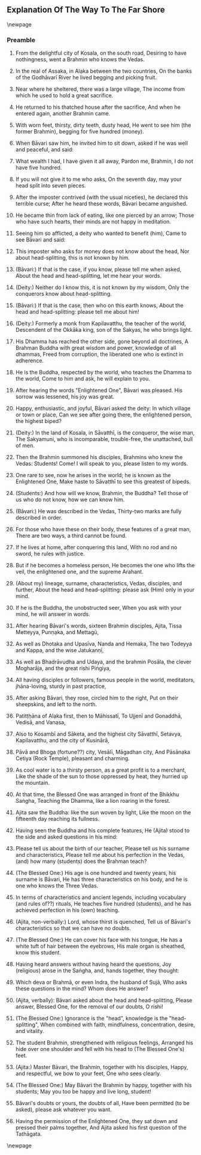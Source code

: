 ## Explanation Of The Way To The Far Shore

\newpage

### Preamble

1. From the delightful city of Kosala, on the south road,
Desiring to have nothingness, went a Brahmin who knows the Vedas.

2. In the real of Assaka, in Alạka between the two countries,
On the banks of the Godhāvarī River he lived begging and picking fruit.

3. Near where he sheltered, there was a large village,
The income from which he used to hold a great sacrifice.

4. He returned to his thatched house after the sacrifice,
And when he entered again, another Brahmin came.

5. With worn feet, thirsty, dirty teeth, dusty head,
He went to see him (the former Brahmin), begging for five hundred (money).

6. When Bāvari saw him, he invited him to sit down,
asked if he was well and peaceful, and said:

7. What wealth I had, I have given it all away,
Pardon me, Brahmin, I do not have five hundred.

8. If you will not give it to me who asks,
On the seventh day, may your head split into seven pieces.

9. After the imposter contrived (with the usual niceties), he declared this
   terrible curse;
After he heard these words, Bāvari became anguished.

10. He became thin from lack of eating, like one pierced by an arrow;
Those who have such hearts, their minds are not happy in meditation.

11. Seeing him so afflicted, a deity who wanted to benefit (him),
Came to see Bāvari and said:

12. This imposter who asks for money does not know about the head,
Nor about head-splitting, this is not known by him.

13. (Bāvari:) If that is the case, if you know, please tell me when asked,
About the head and head-splitting, let me hear your words.

14. (Deity:) Neither do I know this, it is not known by my wisdom,
Only the conquerors know about head-splitting.

15. (Bāvari:) If that is the case, then who on this earth knows,
About the head and head-splitting: please tell me about him!

16. (Deity:) Formerly a monk from Kapilavatthu, the teacher of the world,
Descendent of the Okkāka king, son of the Sakyas, he who brings light.

17. His Dhamma has reached the other side, gone beyond all doctrines,
A Brahman Buddha with great wisdom and power, knowledge of all dhammas,
Freed from corruption, the liberated one who is extinct in adherence.

18. He is the Buddha, respected by the world, who teaches the Dhamma to the world,
Come to him and ask, he will explain to you.

19. After hearing the words "Enlightened One", Bāvari was pleased.
His sorrow was lessened, his joy was great.

20. Happy, enthusiastic, and joyful, Bāvari asked the deity:
In which village or town or place,
Can we see after going there, the enlightened person, the highest biped?

21. (Deity:) In the land of Kosala, in Sāvatthī, is the conqueror, the wise man,
The Sakyamuni, who is incomparable, trouble-free, the unattached, bull of men.

22. Then the Brahmin summoned his disciples, Brahmins who knew the Vedas:
Students! Come! I will speak to you, please listen to my words.

23. One rare to see, now he arises in the world;
he is known as the Enlightened One,
Make haste to Sāvatthī to see this greatest of bipeds.

24. (Students:) And how will we know, Brahmin, the Buddha?
Tell those of us who do not know, how we can know him.

25. (Bāvari:) He was described in the Vedas,
Thirty-two marks are fully described in order.

26. For those who have these on their body, these features of a great man,
There are two ways, a third cannot be found.

27. If he lives at home, after conquering this land,
With no rod and no sword, he rules with justice.

28. But if he becomes a homeless person,
He becomes the one who lifts the veil, the enlightened one, and the supreme Arahant.

29. (About my) lineage, surname, characteristics, Vedas, disciples, and further,
About the head and head-splitting: please ask (Him) only in your mind.

30. If he is the Buddha, the unobstructed seer,
When you ask with your mind, he will answer in words.

31. After hearing Bāvari's words, sixteen Brahmin disciples,
Ajita, Tissa Metteyya, Punṇạka, and Mettagū,

32. As well as Dhotaka and Upasīva, Nanda and Hemaka,
The two Todeyya and Kappa, and the wise Jatukanṇị̄,

33. As well as Bhadrāvudha and Udaya, and the brahmin Posāla,
the clever Mogharāja, and the great rishi Piṅgiya,

34. All having disciples or followers, famous people in the world,
meditators, jhāna-loving, sturdy in past practice,

35. After asking Bāvari, they rose, circled him to the right,
Put on their sheepskins, and left to the north.

36. Patitṭḥāna of Alạka first, then to Māhissatī,
To Ujjenī and Gonaddhā, Vedisā, and Vanasa,

37. Also to Kosambī and Sāketa, and the highest city Sāvatthī,
Setavya, Kapilavatthu, and the city of Kusinārā,

38. Pāvā and Bhoga (fortune??) city, Vesālī, Māgadhan city,
And Pāsānạka Cetiya (Rock Temple), pleasant and charming.

39. As cool water is to a thirsty person, as a great profit is to a merchant,
Like the shade of the sun to those oppressed by heat, they hurried up the mountain.

40. At that time, the Blessed One was arranged in front of the Bhikkhu Saṅgha,
Teaching the Dhamma, like a lion roaring in the forest.

41. Ajita saw the Buddha: like the sun woven by light,
Like the moon on the fifteenth day reaching its fullness.

42. Having seen the Buddha and his complete features,
He (Ajita) stood to the side and asked questions in his mind:

43. Please tell us about the birth of our teacher,
    Please tell us his surname and characteristics,
Please tell me about his perfection in the Vedas,
    (and) how many (students) does the Brahman teach?

44. (The Blessed One:) His age is one hundred and twenty years, his surname is Bāvari,
He has three characteristics on his body, and he is one who knows the Three Vedas.

45. In terms of characteristics and ancient legends,
    including vocabulary (and rules of??) rituals,
He teaches five hundred (students), and he has achieved perfection in his (own) teaching.

46. (Ajita, non-verbally:) Lord, whose thirst is quenched,
Tell us of Bāvari's characteristics so that we can have no doubts.

47. (The Blessed One:) He can cover his face with his tongue,
    He has a white tuft of hair between the eyebrows,
His male organ is sheathed, know this student.

48. Having heard answers without having heard the questions,
Joy (religious) arose in the Saṅgha, and, hands together, they thought:

49. Which deva or Brahmā, or even Indra, the husband of Sujā,
Who asks these questions in the mind? Whom does He answer?

50. (Ajita, verbally): Bāvari asked about the head and head-splitting,
Please answer, Blessed One, for the removal of our doubts, O rishi!

51. (The Blessed One:) Ignorance is the "head", knowledge is the "head-splitting",
When combined with faith, mindfulness, concentration, desire, and vitality.

52. The student Brahmin, strengthened with religious feelings,
Arranged his hide over one shoulder and fell with his head to (The Blessed One's) feet.

53. (Ajita:) Master Bāvari, the Brahmin, together with his disciples,
Happy, and respectful, we bow to your feet, One who sees clearly.

54. (The Blessed One:) May Bāvari the Brahmin by happy, together with his students;
May you too be happy and live long, student!

55. Bāvari's doubts or yours, the doubts of all,
Have been permitted (to be asked), please ask whatever you want.

56. Having the permission of the Enlightened One, they sat down and pressed their palms together,
And Ajita asked his first question of the Tathāgata.

\newpage
